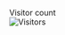 Visitor count<br>
![Visitors](https://api.visitorbadge.io/api/visitors?path=https%3A%2F%2Fgithub.com%2Fhenridevv&countColor=%23ba68c8&style=flat&labelStyle=upper)
